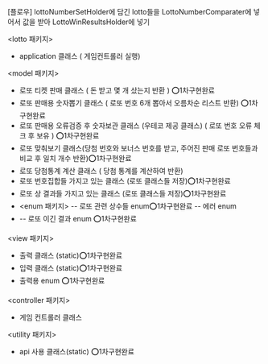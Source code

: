 [플로우]
lottoNumberSetHolder에 담긴 lotto들을 LottoNumberComparater에 넣어서 값을 받아 LottoWinResultsHolder에 넣기

<lotto 패키지>
- application 클래스 ( 게임컨트롤러 실행)

<model 패키지>
- 로또 티켓 판매 클래스 ( 돈 받고 몇 개 샀는지 반환 ) ⭕️1차구현완료
- 로또 판매용 숫자뽑기 클래스 ( 로또 번호 6개 뽑아서 오름차순 리스트 반환) ⭕️1차구현완료
- 로또 판매용 오류검증 후 숫자보관 클래스 (우테코 제공 클래스) ( 로또 번호 오류 체크 후 보유 ) ⭕️1차구현완료
- 로또 맞춰보기 클래스(당첨 번호와 보너스 번호를 받고, 주어진 판매 로또 번호들과 비교 후 일치 개수 반환)⭕️1차구현완료
- 로또 당첨통계 계산 클래스 ( 당첨 통계를 계산하여 반환) 
- 로또 번호집합들 가지고 있는 클래스 (로또 클래스들 저장)⭕️1차구현완료
- 로또 상 결과들 가지고 있는 클래스 (로또 클래스들 저장)⭕️1차구현완료
- <enum 패키지>
  -- 로또 관련 상수들 enum⭕️1차구현완료
  -- 에러 enum
- -- 로또 이긴 결과 enum ⭕️1차구현완료

<view 패키지>
- 출력 클래스 (static)⭕️1차구현완료
- 입력 클래스 (static)⭕️1차구현완료
- 출력용 enum ⭕️1차구현완료

<controller 패키지>
- 게임 컨트롤러 클래스

<utility 패키지>
- api 사용 클래스(static) ⭕️1차구현완료